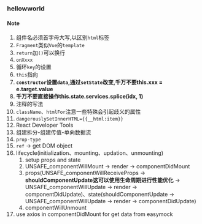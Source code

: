 ### hellowworld

#### Note
1. 组件名必须首字母大写,以区别`html`标签
2. `Fragment`类似`Vue`的`template`
3. `return`加`()`可以换行
4. `onXxxx`
5. 循环`key`的设置
6. `this`指向
7. **`constructor`设置`data`,通过`setState`改变,千万不要this.xxx = e.target.value**
8. **千万不要直接操作this.state.services.splice(idx, 1)**
9. 注释的写法
10. `className`、`htmlFor`注意一些特殊会引起歧义的属性
11. `dangerouslySetInnerHTML={{__html:item}}`
12. React Developer Tools
13. 组建拆分-组建传值-单向数据流
14. `prop-type`
15. `ref` -> get DOM object
16. lifecycle(initialization、mounting、updation、unmounting)
    1.  setup props and state
    2.  UNSAFE_componentWillMount -> render -> componentDidMount
    3.  props(UNSAFE_componentWillReceiveProps -> **shouldComponentUpdate这可以使用生命周期进行性能优化** -> UNSAFE_componentWillUpdate -> render -> componentDidUpdate)、state(shouldComponentUpdate -> UNSAFE_componentWillUpdate -> render -> componentDidUpdate)
    4.  componentWillUnmount
17. use axios in componentDidMount for get data from easymock